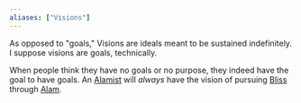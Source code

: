 ```yaml
---
aliases: ["Visions"]
---
```


As opposed to "goals," Visions are ideals meant to be sustained indefinitely. I suppose visions are goals, technically.

When people think they have no goals or no purpose, they indeed have the goal to have goals. An [Alamist](Terms/Alamist.md) will *always* have the vision of pursuing [Bliss](Terms/Bliss.md) through [Alam](Terms/Alam.md).
